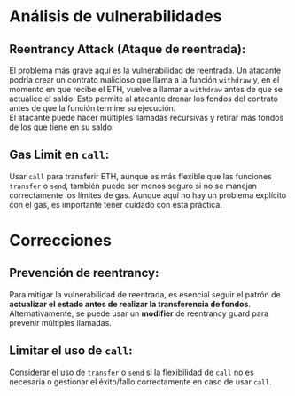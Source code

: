 # Análisis de vulnerabilidades

## Reentrancy Attack (Ataque de reentrada):

El problema más grave aquí es la vulnerabilidad de reentrada. Un atacante podría crear un contrato malicioso que llama a la función `withdraw` y, en el momento en que recibe el ETH, vuelve a llamar a `withdraw` antes de que se actualice el saldo. Esto permite al atacante drenar los fondos del contrato antes de que la función termine su ejecución.  
El atacante puede hacer múltiples llamadas recursivas y retirar más fondos de los que tiene en su saldo.

## Gas Limit en `call`:

Usar `call` para transferir ETH, aunque es más flexible que las funciones `transfer` o `send`, también puede ser menos seguro si no se manejan correctamente los límites de gas. Aunque aquí no hay un problema explícito con el gas, es importante tener cuidado con esta práctica.

# Correcciones

## Prevención de reentrancy:

Para mitigar la vulnerabilidad de reentrada, es esencial seguir el patrón de **actualizar el estado antes de realizar la transferencia de fondos**.  
Alternativamente, se puede usar un **modifier** de reentrancy guard para prevenir múltiples llamadas.

## Limitar el uso de `call`:

Considerar el uso de `transfer` o `send` si la flexibilidad de `call` no es necesaria o gestionar el éxito/fallo correctamente en caso de usar `call`.
